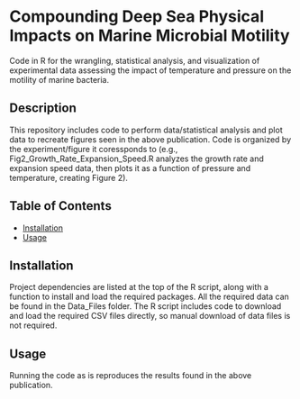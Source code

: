 # Compounding Deep Sea Physical Impacts on Marine Microbial Motility

Code in R for the wrangling, statistical analysis, and visualization of experimental data assessing the impact of temperature and pressure on the motility of marine bacteria. 

## Description

This repository includes code to perform data/statistical analysis and plot data to recreate figures seen in the above publication. Code is organized by the experiment/figure it coressponds to (e.g., Fig2_Growth_Rate_Expansion_Speed.R analyzes the growth rate and expansion speed data, then plots it as a function of pressure and temperature, creating Figure 2). 

## Table of Contents

* [Installation](installation)
* [Usage](usage)

## Installation

Project dependencies are listed at the top of the R script, along with a function to install and load the required packages. All the required data can be found in the Data_Files folder. The R script includes code to download and load the required CSV files directly, so manual download of data files is not required.

## Usage

Running the code as is reproduces the results found in the above publication. 
